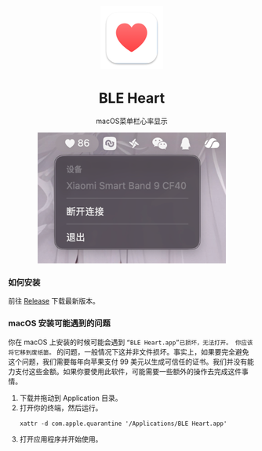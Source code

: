 <div align="center">
   <img src="BLE Heart/Assets.xcassets/AppIcon.appiconset/icon_128x128.png" width="128px" />
   <h1 style="text-align: center">BLE Heart</h1>
   <p style="text-align: center">macOS菜单栏心率显示</p>
   <img src="./image/image.png" width="384px"/>
</div>


### 如何安装

前往 [Release](https://github.com/hestudio-community/ble-heart/releases/latest) 下载最新版本。

### macOS 安装可能遇到的问题

你在 macOS 上安装的时候可能会遇到 `“BLE Heart.app”已损坏，无法打开。 你应该将它移到废纸篓。` 的问题，一般情况下这并非文件损坏。事实上，如果要完全避免这个问题，我们需要每年向苹果支付 99 美元以生成可信任的证书。我们并没有能力支付这些金额。如果你要使用此软件，可能需要一些额外的操作去完成这件事情。

1. 下载并拖动到 Application 目录。
2. 打开你的终端，然后运行。
   ```shell
   xattr -d com.apple.quarantine '/Applications/BLE Heart.app'
   ```
3. 打开应用程序并开始使用。


